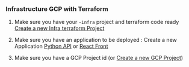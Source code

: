 ### Infrastructure GCP with Terraform

1. Make sure you have your `-infra` project and terraform code ready [Create a new Infra terraform Project](link)

2. Make sure you have an application to be deployed : Create a new Application [Python API](link) or [React Front](link)

3. Make sure you have a GCP Project id (or [Create a new GCP Project](https://github.com/techops-intranet-knowledge-management/readme/blob/3ab30e7d5cc63979bbb9aa0ecefbf4f5313a2a9e/infra/GCP_PROJECT.md))

